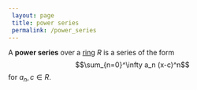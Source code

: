 ```yaml
---
 layout: page
 title: power series
 permalink: /power_series
---
```

A **power series** over a [ring](https://defsmath.github.io/DefsMath/ring) $R$ is a series of the form $$\sum_{n=0}^\infty a_n (x-c)^n$$ for $a_n, c\in R$. 